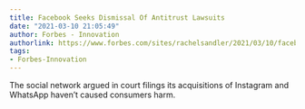 ```yaml
---
title: Facebook Seeks Dismissal Of Antitrust Lawsuits
date: "2021-03-10 21:05:49"
author: Forbes - Innovation
authorlink: https://www.forbes.com/sites/rachelsandler/2021/03/10/facebook-seeks-dismissal-of-antitrust-lawsuits/
tags:
- Forbes-Innovation
---
```

The social network argued in court filings its acquisitions of Instagram and WhatsApp haven’t caused consumers harm.